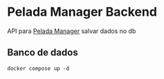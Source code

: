 # Pelada Manager Backend

API para [Pelada Manager](https://github.com/YuriAlessandro/peladaManager) salvar dados no db

## Banco de dados

`docker compose up -d`
